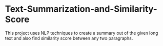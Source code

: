 # Text-Summarization-and-Similarity-Score
This project uses NLP techniques to create a summary out of the given long text and also find similarity score between any two paragraphs.
